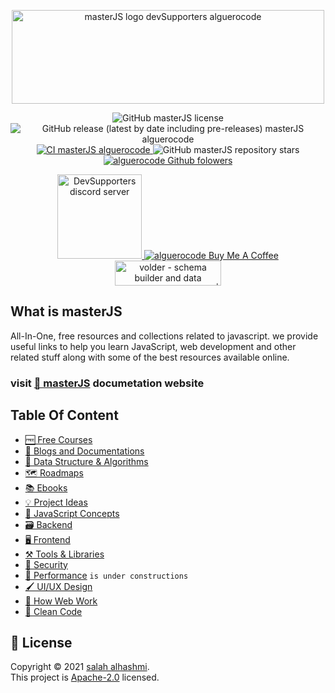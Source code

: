 <p align="center">
<img src="https://user-images.githubusercontent.com/75932477/155848823-adea4766-cda8-46b2-a178-d1092ade13bb.png" alt="masterJS logo devSupporters alguerocode" width="500" height="150"/>
</p>
<p align="center">
<img src="https://img.shields.io/github/license/devSupporters/masterJS" alt="GitHub masterJS license"/>
<img src="https://img.shields.io/github/v/release/devSupporters/masterJS?include_prereleases" alt="GitHub release (latest by date including pre-releases) masterJS alguerocode"/>
  <a href="https://github.com/devSupporters/masterJS/actions/workflows/main.yml">
<img src="https://github.com/devSupporters/masterJS/actions/workflows/main.yml/badge.svg" alt="CI masterJS alguerocode"/>
  </a>
<img src="https://img.shields.io/github/stars/devSupporters/masterJS" alt="GitHub masterJS repository stars"/>
<a href="https://github.com/alguerocode">
  <img src="https://img.shields.io/github/followers/alguerocode?style=social" alt="alguerocode Github folowers"/>
</a>

</p>
<p align="center">
  <a href="https://discord.gg/cfyQkKcd">
  <img width="135" src="https://img.shields.io/badge/Discord-7289DA?style=for-the-badge&logo=discord&logoColor=white" alt="DevSupporters discord server"/>
  </a>
  <a href="https://www.buymeacoffee.com/alhashmis28">
  <img src="https://www.buymeacoffee.com/assets/img/custom_images/orange_img.png" alt="alguerocode Buy Me A Coffee"/>
    </a>
<a href="https://www.producthunt.com/posts/volder?utm_source=badge-featured&utm_medium=badge&utm_souce=badge-volder">
<img src="https://api.producthunt.com/widgets/embed-image/v1/featured.svg?post_id=332017&theme=light" alt="volder - schema builder and data validation for javascript | Product Hunt" width="170" height="40"/>
  </a>
 </p>
  
## What is masterJS
  
All-In-One, free resources and collections related to javascript. we provide useful links to help you  learn JavaScript, web development and other related stuff along with some of the best resources available online.

### visit [📜 masterJS](https://masterjs.vercel.app/) documetation website
  
## Table Of Content
 
- [🆓 Free Courses](https://masterjs.vercel.app/docs/free-courses)
- [📰 Blogs and Documentations](https://masterjs.vercel.app/docs/blogs-documenations)
- [🧮 Data Structure & Algorithms](https://masterjs.vercel.app/docs/dsa)  
- [🗺️ Roadmaps](https://masterjs.vercel.app/docs/roadmaps)  
- [📚 Ebooks](https://masterjs.vercel.app/docs/ebooks)  
- [💡 Project Ideas](https://masterjs.vercel.app/docs/ideas)  
- [🧠 JavaScript Concepts](https://masterjs.vercel.app/docs/concepts)  
- [🗃️ Backend](https://masterjs.vercel.app/docs/backend)  
- [🖥️ Frontend](https://masterjs.vercel.app/docs/frontend)
- [⚒️ Tools & Libraries](https://masterjs.vercel.app/docs/tools)  
- [🔐 Security](https://masterjs.vercel.app/docs/security)  
- [🏇 Performance](https://masterjs.vercel.app/docs/performance) `is under constructions`  
- [🖌️ UI/UX Design](https://masterjs.vercel.app/docs/design)  
- [🧬 How Web Work](https://masterjs.vercel.app/docs/how-work)  
- [🧹 Clean Code](https://masterjs.vercel.app/docs/clean-code) 

## 📝 License

Copyright © 2021 [salah alhashmi](https://github.com/alguerocode).<br />
This project is [Apache-2.0](https://github.com/devSupporters/masterJS/blob/master/LICENSE) licensed.
